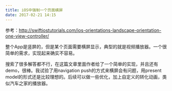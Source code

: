 ```yaml
---
title: iOS中强制一个页面横屏
date: 2017-02-21 14:15
---
```

参考：<http://swiftiostutorials.com/ios-orientations-landscape-orientation-one-view-controller/>

整个App是竖屏的，但是某个页面需要横屏显示，典型的就是视频播放器。一个很简单的需求，实现起来确实不容易。

搜索了很多解答都不行，在这篇文章里面作者给了一个简单的实现，并且还有demo，很棒。我试验了用navigation push的方式来横屏会有问题，用present model的形式还是比较理想的。后续可以做一些优化，加上自定义的转化动画，类似汽车之家的播放器。